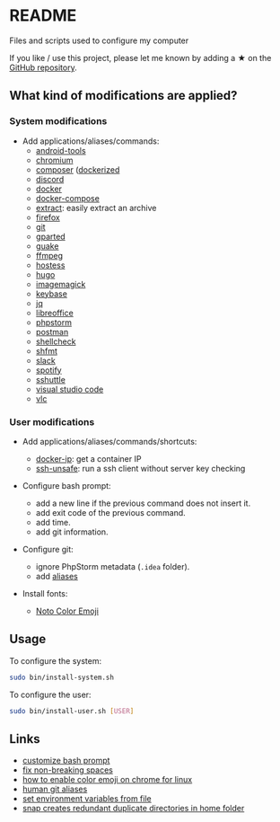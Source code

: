 # README

Files and scripts used to configure my computer

If you like / use this project, please let me known by adding a ★ on the [GitHub repository](https://github.com/mauchede/dotfiles).

## What kind of modifications are applied?

### System modifications

* Add applications/aliases/commands:
  - [android-tools](https://developer.android.com/studio/command-line/adb)
  - [chromium](https://www.chromium.org/)
  - [composer](https://getcomposer.org/) ([dockerized](https://raw.githubusercontent.com/mauchede/dotfiles/master/src/system/usr/local/bin/composer)
  - [discord](https://discordapp.com/)
  - [docker](https://www.docker.com)
  - [docker-compose](https://docs.docker.com/compose/overview)
  - [extract](https://raw.githubusercontent.com/mauchede/dotfiles/master/src/system/usr/local/bin/extract): easily extract an archive
  - [firefox](https://www.mozilla.org/en/firefox/)
  - [git](https://git-scm.com)
  - [gparted](https://gparted.org/)
  - [guake](http://guake-project.org/)
  - [ffmpeg](https://www.ffmpeg.org/)
  - [hostess](https://github.com/cbednarski/hostess)
  - [hugo](https://gohugo.io/)
  - [imagemagick](https://imagemagick.org/)
  - [keybase](https://keybase.io/)
  - [jq](https://stedolan.github.io/jq/)
  - [libreoffice](https://www.libreoffice.org)
  - [phpstorm](https://www.jetbrains.com/phpstorm)
  - [postman](https://www.getpostman.com/)
  - [shellcheck](https://github.com/koalaman/shellcheck)
  - [shfmt](https://github.com/mvdan/sh/releases)
  - [slack](https://slack.com)
  - [spotify](https://www.spotify.com/)
  - [sshuttle](https://github.com/sshuttle/sshuttle)
  - [visual studio code](https://code.visualstudio.com/)
  - [vlc](http://www.videolan.org/vlc)

### User modifications

* Add applications/aliases/commands/shortcuts:
  - [docker-ip](https://github.com/mauchede/dotfiles/blob/master/src/user/.bash_aliases.d/docker#L1): get a container IP
  - [ssh-unsafe](https://github.com/mauchede/dotfiles/blob/master/src/user/.bash_aliases.d/ubuntu#L28): run a ssh client without server key checking

* Configure bash prompt:
  - add a new line if the previous command does not insert it.
  - add exit code of the previous command.
  - add time.
  - add git information.

* Configure git:
  - ignore PhpStorm metadata (`.idea` folder).
  - add [aliases](https://github.com/mauchede/dotfiles/blob/master/bin/install-user.sh#L63)

* Install fonts:
  - [Noto Color Emoji](https://www.google.com/get/noto/#emoji-zsye-color)

## Usage

To configure the system:

```sh
sudo bin/install-system.sh
```

To configure the user:

```sh
sudo bin/install-user.sh [USER]
```

## Links

* [customize bash prompt](https://wiki.archlinux.org/index.php/Color_Bash_Prompt)
* [fix non-breaking spaces](https://bugs.launchpad.net/ubuntu/+source/xorg/+bug/218637)
* [how to enable color emoji on chrome for linux](https://www.omgubuntu.co.uk/2016/08/enable-color-emoji-linux-google-chrome-noto)
* [human git aliases](http://gggritso.com/human-git-aliases)
* [set environment variables from file](https://stackoverflow.com/questions/19331497/set-environment-variables-from-file)
* [snap creates redundant duplicate directories in home folder](https://bugs.launchpad.net/ubuntu/+source/snapcraft/+bug/1746710)
